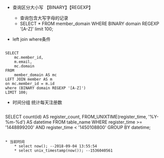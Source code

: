 * 查询区分大小写 【BINARY】【REGEXP】
    * 查询包含大写字母的记录
    * SELECT * FROM member_domain WHERE BINARY domain REGEXP '[A-Z]' limit 100;
    
* left join  where条件
```mysql

SELECT
	mc.member_id,
	m.email,
	mc.domain
FROM
	member_domain AS mc
LEFT JOIN member AS m
on mc.member_id = m.id
where (BINARY domain REGEXP '[A-Z]')
LIMIT 100;

```

* 时间分组 统计每天注册数
   ```mysql
SELECT
	count(id) AS register_count,
	FROM_UNIXTIME(register_time, '%Y-%m-%d') AS datetime
FROM
	table_name
WHERE
	register_time >= '1448899200'
AND register_time < '1450108800'
GROUP BY
	datetime;
```

* 当前时间
    * select now(); --2018-09-04 13:55:54
    * select unix_timestamp(now()); --1536040561